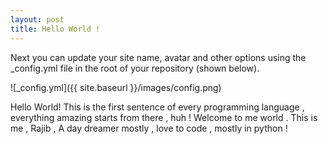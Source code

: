 ```yaml
---
layout: post
title: Hello World ! 
---
```


Next you can update your site name, avatar and other options using the _config.yml file in the root of your repository (shown below).

![_config.yml]({{ site.baseurl }}/images/config.png)


Hello World! This is the first sentence of every programming language , everything amazing starts from there , huh ! Welcome to me world . This is me , Rajib , A day dreamer mostly , love to code , mostly in python ! 
